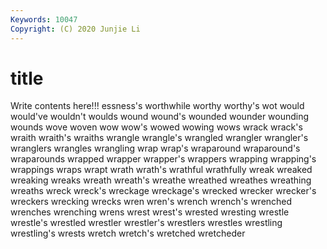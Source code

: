 ```yaml
---
Keywords: 10047
Copyright: (C) 2020 Junjie Li
---
```


# title

Write contents here!!!
essness's 
worthwhile 
worthy
worthy's 
wot 
would 
would've 
wouldn't 
woulds 
wound 
wound's 
wounded 
wounder
wounding 
wounds 
wove 
woven 
wow 
wow's 
wowed 
wowing 
wows 
wrack
wrack's 
wraith 
wraith's 
wraiths 
wrangle 
wrangle's 
wrangled 
wrangler 
wrangler's 
wranglers
wrangles 
wrangling 
wrap 
wrap's 
wraparound 
wraparound's 
wraparounds 
wrapped 
wrapper 
wrapper's
wrappers 
wrapping 
wrapping's 
wrappings 
wraps 
wrapt 
wrath 
wrath's 
wrathful 
wrathfully
wreak 
wreaked 
wreaking 
wreaks 
wreath 
wreath's 
wreathe 
wreathed 
wreathes 
wreathing
wreaths 
wreck 
wreck's 
wreckage 
wreckage's 
wrecked 
wrecker 
wrecker's 
wreckers 
wrecking
wrecks 
wren 
wren's 
wrench 
wrench's 
wrenched 
wrenches 
wrenching 
wrens 
wrest
wrest's 
wrested 
wresting 
wrestle 
wrestle's 
wrestled 
wrestler 
wrestler's 
wrestlers 
wrestles
wrestling 
wrestling's 
wrests 
wretch 
wretch's 
wretched 
wretcheder 
